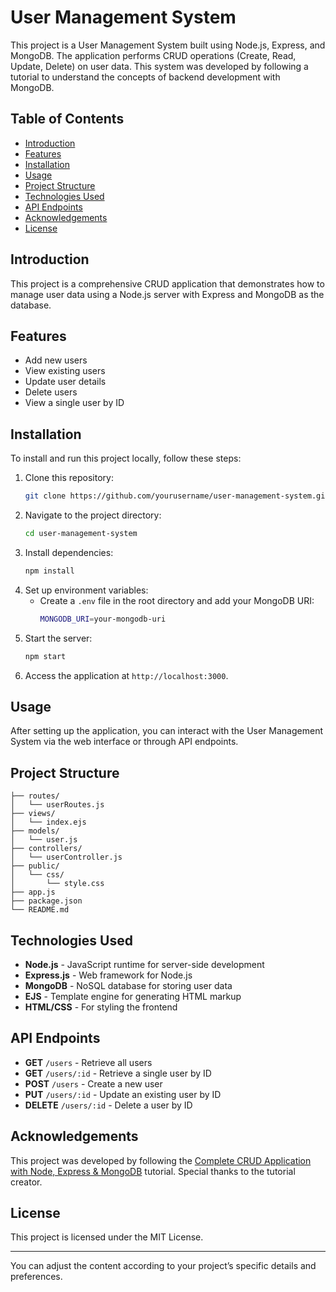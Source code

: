 

# User Management System

This project is a User Management System built using Node.js, Express, and MongoDB. The application performs CRUD operations (Create, Read, Update, Delete) on user data. This system was developed by following a tutorial to understand the concepts of backend development with MongoDB.

## Table of Contents

- [Introduction](#introduction)
- [Features](#features)
- [Installation](#installation)
- [Usage](#usage)
- [Project Structure](#project-structure)
- [Technologies Used](#technologies-used)
- [API Endpoints](#api-endpoints)
- [Acknowledgements](#acknowledgements)
- [License](#license)

## Introduction

This project is a comprehensive CRUD application that demonstrates how to manage user data using a Node.js server with Express and MongoDB as the database. 

## Features

- Add new users
- View existing users
- Update user details
- Delete users
- View a single user by ID

## Installation

To install and run this project locally, follow these steps:

1. Clone this repository:
   ```bash
   git clone https://github.com/yourusername/user-management-system.git
   ```
2. Navigate to the project directory:
   ```bash
   cd user-management-system
   ```
3. Install dependencies:
   ```bash
   npm install
   ```
4. Set up environment variables:
   - Create a `.env` file in the root directory and add your MongoDB URI:
     ```bash
     MONGODB_URI=your-mongodb-uri
     ```
5. Start the server:
   ```bash
   npm start
   ```
6. Access the application at `http://localhost:3000`.

## Usage

After setting up the application, you can interact with the User Management System via the web interface or through API endpoints.

## Project Structure

```
├── routes/
│   └── userRoutes.js
├── views/
│   └── index.ejs
├── models/
│   └── user.js
├── controllers/
│   └── userController.js
├── public/
│   └── css/
│       └── style.css
├── app.js
├── package.json
└── README.md
```

## Technologies Used

- **Node.js** - JavaScript runtime for server-side development
- **Express.js** - Web framework for Node.js
- **MongoDB** - NoSQL database for storing user data
- **EJS** - Template engine for generating HTML markup
- **HTML/CSS** - For styling the frontend

## API Endpoints

- **GET** `/users` - Retrieve all users
- **GET** `/users/:id` - Retrieve a single user by ID
- **POST** `/users` - Create a new user
- **PUT** `/users/:id` - Update an existing user by ID
- **DELETE** `/users/:id` - Delete a user by ID

## Acknowledgements

This project was developed by following the [Complete CRUD Application with Node, Express & MongoDB](#) tutorial. Special thanks to the tutorial creator.

## License

This project is licensed under the MIT License.

---

You can adjust the content according to your project’s specific details and preferences.
